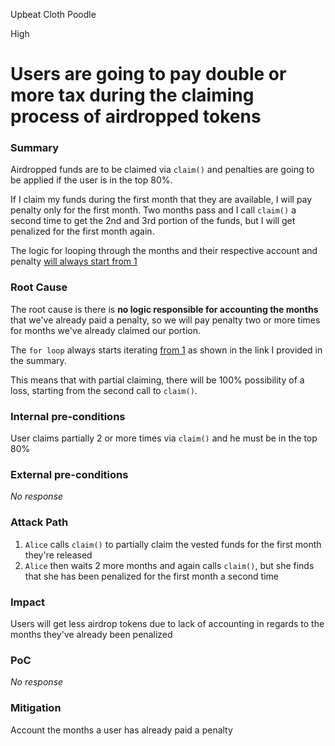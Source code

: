 Upbeat Cloth Poodle

High

# Users are going to pay double or more tax during the claiming process of airdropped tokens

### Summary

Airdropped funds are to be claimed via `claim()` and penalties are going to be applied if the user is in the top 80%.

If I claim my funds during the first month that they are available, I will pay penalty only for the first month.
Two months pass and I call `claim()` a second time to get the 2nd and 3rd portion of the funds, but I will get penalized for the first month again. 

The logic for looping through the months and their respective account and penalty [will always start from 1](https://github.com/sherlock-audit/2024-10-usual-labs-v1/blob/main/pegasus/packages/solidity/src/airdrop/AirdropDistribution.sol#L200)

### Root Cause

The root cause is there is **no logic responsible for accounting the months** that we've already paid a penalty, so we will pay penalty two or more times for months we've already claimed our portion. 

The `for loop` always starts iterating [from 1](https://github.com/sherlock-audit/2024-10-usual-labs-v1/blob/main/pegasus/packages/solidity/src/airdrop/AirdropDistribution.sol#L200) as shown in the link I provided in the summary.

This means that with partial claiming, there will be 100% possibility of a loss, starting from the second call to `claim()`.

### Internal pre-conditions

User claims partially 2 or more times via `claim()` and he must be in the top 80%

### External pre-conditions

_No response_

### Attack Path

1. `Alice` calls `claim()` to partially claim the vested funds for the first month they're released
2. `Alice` then waits 2 more months and again calls `claim()`, but she finds that she has been penalized for the first month a second time

### Impact

Users will get less airdrop tokens due to lack of accounting in regards to the months they've already been penalized

### PoC

_No response_

### Mitigation

Account the months a user has already paid a penalty
